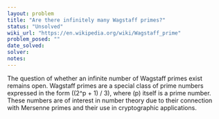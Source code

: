 ```yaml
---
layout: problem
title: "Are there infinitely many Wagstaff primes?"
status: "Unsolved"
wiki_url: "https://en.wikipedia.org/wiki/Wagstaff_prime"
problem_posed: ""
date_solved:
solver:
notes:
---
```

The question of whether an infinite number of Wagstaff primes exist remains open. Wagstaff primes are a special class of prime numbers expressed in the form \((2^p + 1) / 3\), where \(p\) itself is a prime number. These numbers are of interest in number theory due to their connection with Mersenne primes and their use in cryptographic applications.